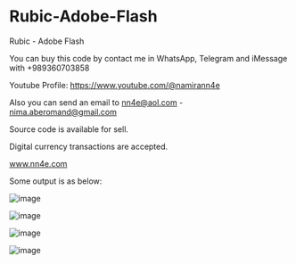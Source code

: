 # Rubic-Adobe-Flash
Rubic - Adobe Flash

You can buy this code by contact me in WhatsApp, Telegram and iMessage with +989360703858

Youtube Profile: https://www.youtube.com/@namirann4e

Also you can send an email to nn4e@aol.com - nima.aberomand@gmail.com

Source code is available for sell.

Digital currency transactions are accepted.

www.nn4e.com

Some output is as below:

![image](https://github.com/user-attachments/assets/8decbe25-3006-4034-94d2-2ee5299ebad4)

![image](https://github.com/user-attachments/assets/93a4afc8-5d16-4091-9a2b-8c8061cc41b8)

![image](https://github.com/user-attachments/assets/1a6d7ec6-4595-4561-a1a9-79bb57a7bca0)

![image](https://github.com/user-attachments/assets/dcf77307-6b7c-45a8-8891-ebfc0706fe53)
